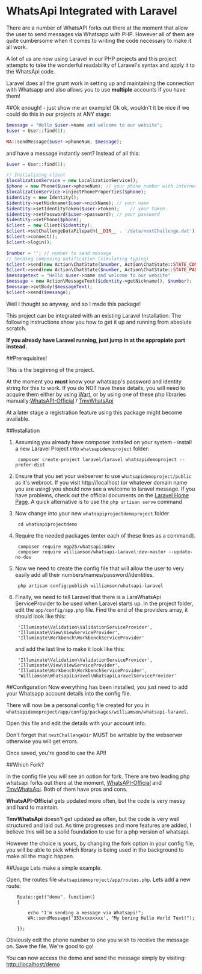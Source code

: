 # WhatsApi Integrated with Laravel

There are a number of WhatsAPI forks out there at the moment that allow the user to send messages via Whatsapp with PHP. However all of them are quite cumbersome when it comes to writing the code necessary to make it all work.

A lot of us are now using Laravel in our PHP projects and this project attempts to take the wonderful readability of Laravel's syntax and apply it to the WhatsApi code. 

Laravel does all the grunt work in setting up and maintaining the connection with Whatsapp and also allows you to use **multiple** accounts if you have them!


##Ok enough! - just show me an example!
Ok ok, wouldn't it be nice if we could do this in our projects at ANY stage:

```php
$message = "Hello $user->name and welcome to our website";
$user = User::find(1);

WA::sendMessage($user->phoneNum, $message);
```

and have a message instantly sent? Instead of all this:

```php
$user = User::find(1);

// Initializing client
$localizationService = new LocalizationService();
$phone = new Phone($user->phoneNum); // your phone number with international prefix
$localizationService->injectPhoneProperties($phone);
$identity = new Identity();
$identity->setNickname($user->nickName); // your name
$identity->setIdentityToken($user->token);    // your token
$identity->setPassword($user->password); // your password
$identity->setPhone($phone);
$client = new Client($identity);
$client->setChallengeDataFilepath(__DIR__ . '/data/nextChallenge.dat');
$client->connect();
$client->login();

$number = ''; // number to send message
// Sending composing notification (simulating typing)
$client->send(new Action\ChatState($number, Action\ChatState::STATE_COMPOSING));
$client->send(new Action\ChatState($number, Action\ChatState::STATE_PAUSED));
$messagetext = "Hello $user->name and welcome to our website"
$message = new Action\MessageText($identity->getNickname(), $number);
$message->setBody($messageText);
$client->send($message);
```

Well I thought so anyway, and so I made this package!

This project can be integrated with an existing Laravel Installation. The following instructions show you how to get it up and running from absolute scratch. 

**If you already have Laravel running, just jump in at the appropiate part instead.**

##Prerequisites!

This is the beginning of the project. 

At the moment you **must** know your whatsapp's password and identity string for this to work. If you do NOT have these details, you will need to acquire them either by using [Wart](https://github.com/shirioko/WART), or by using one of these php libraries manually:[WhatsAPI-Official](https://github.com/mgp25/WhatsAPI-Official) / [TmvWhatsApi](https://github.com/thomasvargiu/TmvWhatsApi)

At a later stage a registration feature using this package might become available.

##Installation

1. Assuming you already have composer installed on your system - install a new Laravel Project into ```whatsapidemoproject``` folder:

        composer create-project laravel/laravel whatsapidemoproject --prefer-dist

2. Ensure that you set your webserver to use ```whatsapidemoproject/public``` as it's webroot. If you visit http://localhost (or whatever domain name you are using) you should now see a welcome to laravel message. If you have problems, check out the official documents on the [Laravel Home Page](http://laravel.com/docs/4.2/quick "Laravel Installation").  A quick alternative is to use the `php artisan serve` command

3. Now change into your new ```whatsapiprojectdemoproject``` folder

        cd whatsapiprojectdemo

4. Require the needed packages (enter each of these lines as a command).

        composer require mgp25/whatsapi:@dev
        composer require williamson/whatsapi-laravel:dev-master --update-no-dev


5. Now we need to create the config file that will allow the user to very easily add all their numbers/names/password/identities.

        php artisan config:publish williamson/whatsapi-laravel

6. Finally, we need to tell Laravel that there is a LaraWhatsApi ServiceProvider to be used when Laravel starts up. In the project folder, edit the `app/config/app.php` file. Find the end of the providers array, it should look like this:

        'Illuminate\Validation\ValidationServiceProvider',
        'Illuminate\View\ViewServiceProvider',
        'Illuminate\Workbench\WorkbenchServiceProvider'

    and add the last line to make it look like this:

        'Illuminate\Validation\ValidationServiceProvider',
        'Illuminate\View\ViewServiceProvider',
        'Illuminate\Workbench\WorkbenchServiceProvider',
        'Williamson\WhatsapiLaravel\WhatsapiLaravelServiceProvider'


##Configuration
Now everything has been installed, you just need to add your Whatsapp account details into the config file. 

There will now be a personal config file created for you in ```whatsapidemoproject/app/config/packages/williamson/whatsapi-laravel```.

Open this file and edit the details with your account info. 

Don't forget that ```nextChallengeDir``` MUST be writable by the webserver otherwise you will get errors.

Once saved, you're good to use the API!

##Which Fork?

In the config file you will see an option for fork. There are two leading php whatsapi forks out there at the moment, [WhatsAPI-Official](https://github.com/mgp25/WhatsAPI-Official) and [TmvWhatsApi](https://github.com/thomasvargiu/TmvWhatsApi). Both of them have pros and cons.

**WhatsAPI-Official** gets updated more often, but the code is very messy and hard to maintain.

**TmvWhatsApi** doesn't get updated as often, but the code is very well structured and laid out. As time progresses and more features are added, I believe this will be a solid foundation to use for a php version of whatsapi.

However the choice is yours, by changing the fork option in your config file, you will be able to pick which library is being used in the background to make all the magic happen.


##Usage
Lets make a simple example.

Open, the routes file ```whatsapidemoproject/app/routes.php```. Lets add a new route: 
        
        Route::get("demo", function()
        {
            
            echo "I'm sending a message via Whatsapi!";
            WA::sendMessage('353xxxxxxxx', "My boring Hello World Text!");
            
        });

Obviously edit the phone number to one you wish to receive the message on. Save the file. We're good to go!

You can now access the demo and send the message simply by visiting: [http://localhost/demo](http://localhost/demo)